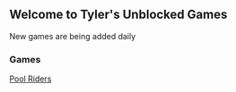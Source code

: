 ## Welcome to Tyler's Unblocked Games

New games are being added daily

### Games

[Pool Riders](https://tylernoice.github.io/Games/games/polerider)
